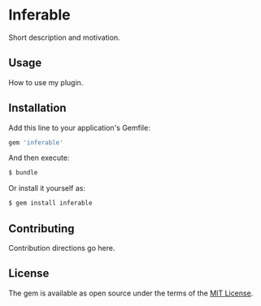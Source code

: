 # Inferable
Short description and motivation.

## Usage
How to use my plugin.

## Installation
Add this line to your application's Gemfile:

```ruby
gem 'inferable'
```

And then execute:
```bash
$ bundle
```

Or install it yourself as:
```bash
$ gem install inferable
```

## Contributing
Contribution directions go here.

## License
The gem is available as open source under the terms of the [MIT License](https://opensource.org/licenses/MIT).
